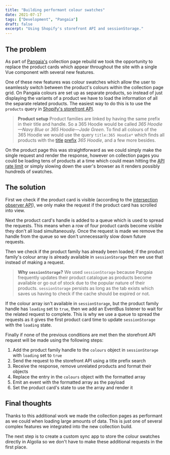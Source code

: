```yaml
---
title: "Building performant colour swatches"
date: 2021-07-17
tags: ["Development", "Pangaia"]
draft: false
excerpt: "Using Shopify's storefront API and sessionStorage."
---
```


## The problem

As part of [Pangaia's](https://thepangaia.com/) collection page rebuild we took the opportunity to replace the product cards which appear throughout the site with a single Vue component with several new features.

One of these new features was colour swatches which allow the user to seamlessly switch between the product's colours within the collection page grid. On Pangaia colours are set up as separate products, so instead of just displaying the variants of a product we have to load the information of all the separate related products. The easiest way to do this is to use the `products` query in [Shopify's storefront API](https://shopify.dev/api/storefront/reference/common-objects/queryroot#products-2021-07).

> **Product setup**
> Product families are linked by having the same prefix in their title and handle. So a 365 Hoodie would be called _365 Hoodie—Navy Blue_ or _365 Hoodie—Jade Green_. To find all colours of the 365 Hoodie we would use the query `title:365 Hoodie*` which finds all products with the [title](https://help.shopify.com/en/manual/online-store/storefront-search#searching-specific-fields) [prefix](https://help.shopify.com/en/manual/online-store/storefront-search#prefix-search) _365 Hoodie_, and a few more besides.

On the product page this was straightforward as we could simply make the single request and render the response, however on collection pages you could be loading tens of products at a time which could mean hitting the [API rate limit](https://shopify.dev/api/usage/rate-limits#storefront-api-rate-limits) or simply slowing down the user's browser as it renders possibly hundreds of swatches.

## The solution

First we check if the product card is visible (according to the [intersection observer API](https://developer.mozilla.org/en-US/docs/Web/API/Intersection_Observer_API)), we only make the request if the product card has scrolled into view.

Next the product card's handle is added to a queue which is used to spread the requests. This means when a row of four product cards become visible they don't all load simultaneously. Once the request is made we remove the handle from the queue so we don't unnecessarily slow down future requests.

Then we check if the product family has already been loaded; if the product family's colour array is already available in `sessionStorage` then we use that instead of making a request.

> **Why `sessionStorage`?**
> We used `sessionStorage` because Pangaia frequently updates their product catalogue as products become available or go out of stock due to the popular nature of their products. `sessionStorage` persists as long as the tab exists which saves us having to check if the cache should be expired or not.

If the colour array isn't available in `sessionStorage`, but the product family handle has `loading` set to `true`, then we add an EventBus listener to wait for the related request to complete. This is why we use a queue to spread the requests as it gives the first product card time to update `sessionStorage` with the `loading` state.

Finally if none of the previous conditions are met then the storefront API request will be made using the following steps:

1. Add the product family handle to the `colours` object in `sessionStorage` with `loading` set to `true`
1. Send the request to the storefront API using a title prefix search
1. Receive the response, remove unrelated products and format their objects
1. Replace the entry in the `colours` object with the formatted array
1. Emit an event with the formatted array as the payload
1. Set the product card's state to use the array and render it

## Final thoughts

Thanks to this additional work we made the collection pages as performant as we could when loading large amounts of data. This is just one of several complex features we integrated into the new collection build.

The next step is to create a custom sync app to store the colour swatches directly in Algolia so we don't have to make these additional requests in the first place.